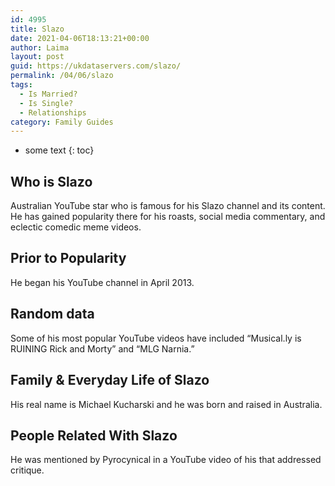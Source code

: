 ```yaml
---
id: 4995
title: Slazo
date: 2021-04-06T18:13:21+00:00
author: Laima
layout: post
guid: https://ukdataservers.com/slazo/
permalink: /04/06/slazo
tags:
  - Is Married?
  - Is Single?
  - Relationships
category: Family Guides
---
```


* some text
{: toc}


## Who is Slazo
                  
                  
                  
Australian YouTube star who is famous for his Slazo channel and its content. He has gained popularity there for his roasts, social media commentary, and eclectic comedic meme videos.
                  
              
            
              
            
                
                
                
## Prior to Popularity
                  
                  
                  
He began his YouTube channel in April 2013. 
                  
              
            
              
            
                
                
                
## Random data
                  
                  
                  
Some of his most popular YouTube videos have included &#8220;Musical.ly is RUINING Rick and Morty&#8221; and &#8220;MLG Narnia.&#8221;
                  
              
            
              
            
                
                
                
## Family & Everyday Life of Slazo
                  
                  
                  
His real name is Michael Kucharski and he was born and raised in Australia. 
                  
              
            
              
            
                
                
                
## People Related With Slazo
                  
                  
                  
He was mentioned by Pyrocynical in a YouTube video of his that addressed critique. 
                  
              
            
              
            
                
              
            
              
              
            
            
              
            
          
          
          